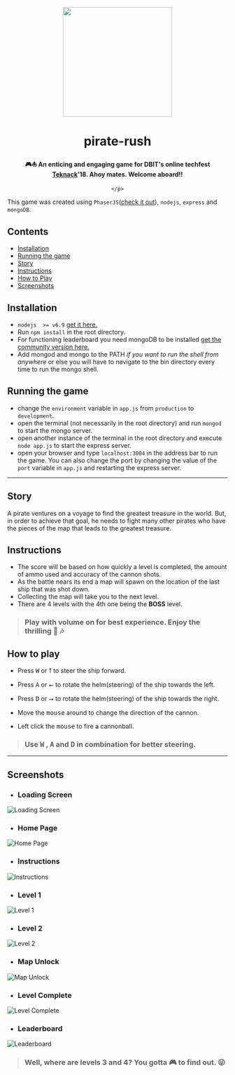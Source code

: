
<div align="center">
    <img src="https://i.imgur.com/aFu3cek.png" height="250">
    <h1> pirate-rush </h1>
    <p align="center">
        <h4> 🎮⛵ An enticing and engaging game for DBIT's online techfest <a href="https://teknack.in/">Teknack</a>'18. Ahoy mates. Welcome aboard!! </h4>

    </p>
</div>

This game was created using `PhaserJS`([check it out](http://phaser.io/)), `nodejs`, `express` and `mongoDB`.

## Contents
 - [Installation](#installation)
 - [Running the game](#running-the-game)
 - [Story](#story)
 - [Instructions](#instructions)
 - [How to Play](#how-to-play)
 - [Screenshots](#screenshots)

## Installation
 - `nodejs  >= v6.9` [get it here.](https://nodejs.org/en/)
 - Run `npm install` in the root directory.
 - For functioning leaderboard you need mongoDB to be installed [get the community version here.](https://www.mongodb.com/download-center?jmp=nav#community)
 - Add mongod and mongo to the PATH _if you want to run the shell from anywhere_ or else you will have to 
 navigate to the bin directory every time to run the mongo shell.

## Running the game
 - change the `environment` variable in `app.js` from `production` to `development`.
 - open the terminal (not necessarily in the root directory) and run `mongod` to start the mongo server.
 - open another instance of the terminal in the root directory and execute `node app.js` to start the express server.
 - open your browser and type `localhost:3004` in the address bar to run the game. You can also change the port by changing the value of the `port` variable in `app.js` and restarting the express server.

---------------------

## Story
   A pirate ventures on a voyage to find the greatest treasure in the world. But, in order to achieve that goal,
he needs to fight many other pirates who have the pieces of the map that leads to the greatest treasure.

## Instructions
 - The score will be based on how quickly a level is completed, the amount of ammo used and accuracy of the cannon shots. 
 - As the battle nears its end a map will spawn on the location of the last ship that was shot down. 
 - Collecting the map will take you to the next level.
 - There are 4 levels with the 4th one being the **BOSS** level.
> ### Play with volume on for best experience. Enjoy the thrilling 🎵 🎶
 
## How to play
 - Press <kbd>W</kbd> or <kbd>⭡</kbd> to steer the ship forward.

 - Press <kbd>A</kbd> or <kbd>⭠</kbd> to rotate the helm(steering) of the ship towards the left.

 - Press <kbd>D</kbd> or <kbd>⭢</kbd> to rotate the helm(steering) of the ship towards the right.

 - Move the <kbd>mouse</kbd> around to change the direction of the cannon.

 - Left click the <kbd>mouse</kbd> to fire a cannonball.
 
 > ### Use <kbd>W</kbd> , <kbd>A</kbd> and <kbd>D</kbd> in combination for better steering.
 
 --------------
 
 ## Screenshots
 
- ### Loading Screen
 ![Loading Screen](https://i.imgur.com/i3AcuVT.png)
 
- ### Home Page
 ![Home Page](https://i.imgur.com/t1haNuj.png)
 
- ### Instructions
 ![Instructions](https://i.imgur.com/v7eCMR5.png)
 
- ### Level 1
 ![Level 1](https://i.imgur.com/SgBV29j.png)
 
- ### Level 2
 ![Level 2](https://i.imgur.com/jdY0Cp9.png)
 
- ### Map Unlock
 ![Map Unlock](https://i.imgur.com/XKBcu94.png)
 
- ### Level Complete
 ![Level Complete](https://i.imgur.com/wM4V7BJ.png)
 
 - ### Leaderboard
 ![Leaderboard](https://i.imgur.com/trGNf7r.png)
 
> ### Well, where are levels 3 and 4? You gotta 🎮 to find out. 😜 
 
 
 
 
